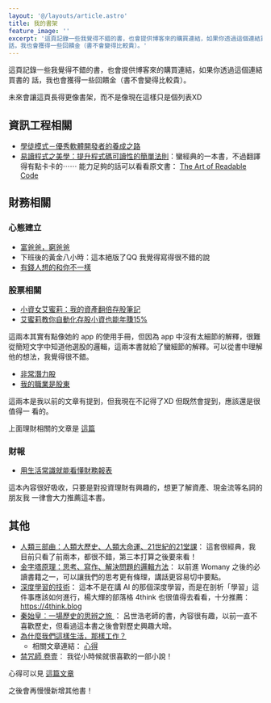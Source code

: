```yaml
---
layout: '@/layouts/article.astro'
title: 我的書架
feature_image: ''
excerpt: '這頁記錄一些我覺得不錯的書，也會提供博客來的購買連結，如果你透過這個連結買書的
話，我也會獲得一些回饋金（書不會變得比較貴）。'
---
```


這頁記錄一些我覺得不錯的書，也會提供博客來的購買連結，如果你透過這個連結買書的
話，我也會獲得一些回饋金（書不會變得比較貴）。

未來會讓這頁長得更像書架，而不是像現在這樣只是個列表XD

## 資訊工程相關

- [學徒模式－優秀軟體開發者的養成之路](https://www.tenlong.com.tw/products/9789862762561)
- [易讀程式之美學：提升程式碼可讀性的簡單法則](https://www.books.com.tw/exep/assp.php/wildsky/products/0010584840?sloc=main&utm_source=wildsky&utm_medium=ap-books&utm_content=recommend&utm_campaign=ap-202404)：蠻經典的一本書，不過翻譯得有點卡卡的⋯⋯ 能力足夠的話可以看看原文書： [The Art of Readable Code](https://www.books.com.tw/exep/assp.php/wildsky/products/F012213840?sloc=ms2_6&utm_source=wildsky&utm_medium=ap-books&utm_content=recommend&utm_campaign=ap-202404)

## 財務相關

### 心態建立

- [富爸爸，窮爸爸](https://www.books.com.tw/exep/assp.php/wildsky/products/0010935466?utm_source=wildsky&utm_medium=ap-books&utm_content=recommend&utm_campaign=ap-202404)
- 下班後的黃金八小時：這本絕版了QQ 我覺得寫得很不錯的說
- [有錢人想的和你不一樣](https://www.books.com.tw/exep/assp.php/wildsky/products/0010316121?sloc=main&utm_source=wildsky&utm_medium=ap-books&utm_content=recommend&utm_campaign=ap-202404)

### 股票相關

- [小資女艾蜜莉：我的資產翻倍存股筆記](https://www.books.com.tw/exep/assp.php/wildsky/products/0010662393?sloc=main&utm_source=wildsky&utm_medium=ap-books&utm_content=recommend&utm_campaign=ap-202404)
- [艾蜜莉教你自動化存股小資也能年賺15%](https://www.books.com.tw/exep/assp.php/wildsky/products/0010728435?sloc=main&utm_source=wildsky&utm_medium=ap-books&utm_content=recommend&utm_campaign=ap-202404)

這兩本其實有點像她的 app 的使用手冊，但因為 app 中沒有太細節的解釋，很難從簡短文字中知道他選股的邏輯，這兩本書就給了蠻細節的解釋。可以從書中理解他的想法，我覺得很不錯。


- [非常潛力股](https://www.books.com.tw/exep/assp.php/wildsky/products/0010721407?sloc=main&utm_source=wildsky&utm_medium=ap-books&utm_content=recommend&utm_campaign=ap-202404)
- [我的職業是股東](https://www.books.com.tw/exep/assp.php/wildsky/products/0010800551?sloc=main&utm_source=wildsky&utm_medium=ap-books&utm_content=recommend&utm_campaign=ap-202404)

這兩本是我以前的文章有提到，但我現在不記得了XD 但既然會提到，應該還是很值得一
看的。

上面理財相關的文章是 [這篇](/posts/start-to-financial-managing)

### 財報

- [用生活常識就能看懂財務報表
](https://www.books.com.tw/exep/assp.php/wildsky/products/0010704573?sloc=main&utm_source=wildsky&utm_medium=ap-books&utm_content=recommend&utm_campaign=ap-202404)

這本內容很好吸收，只要是對投資理財有興趣的，想更了解資產、現金流等名詞的朋友我
一律會大力推薦這本書。

## 其他

- [人類三部曲：人類大歷史、人類大命運、21世紀的21堂課](https://www.books.com.tw/exep/assp.php/wildsky/products/0010939357?sloc=main&utm_source=wildsky&utm_medium=ap-books&utm_content=recommend&utm_campaign=ap-202404)： 這套很經典，我目前只看了前兩本，都很不錯，第三本打算之後要來看！
- [金字塔原理：思考、寫作、解決問題的邏輯方法](https://www.books.com.tw/exep/assp.php/wildsky/products/0010369735?sloc=main&utm_source=wildsky&utm_medium=ap-books&utm_content=recommend&utm_campaign=ap-202404)： 以前進 Womany 之後的必讀書籍之一，可以讓我們的思考更有條理，講話更容易切中要點。
- [深度學習的技術](https://www.books.com.tw/exep/assp.php/wildsky/products/0010831635?sloc=main&utm_source=wildsky&utm_medium=ap-books&utm_content=recommend&utm_campaign=ap-202404)： 這本不是在講 AI 的那個深度學習，而是在剖析「學習」這件事應該如何進行，楊大輝的部落格 4think 也很值得去看看，十分推薦： <https://4think.blog>
- [秦始皇︰一場歷史的思辨之旅
](https://www.books.com.tw/exep/assp.php/wildsky/products/0010637327?sloc=main&utm_source=wildsky&utm_medium=ap-books&utm_content=recommend&utm_campaign=ap-202404)： 呂世浩老師的書，內容很有趣，以前一直不喜歡歷史，但看過這本書之後會對歷史興趣大增。
- [為什麼我們這樣生活，那樣工作？](https://www.books.com.tw/exep/assp.php/wildsky/products/0010560033?utm_source=wildsky&utm_medium=ap-books&utm_content=recommend&utm_campaign=ap-202404)
  - 相關文章連結： [心得](/posts/note-the-power-of-habits)
- [禁咒師 卷壹](https://www.books.com.tw/exep/assp.php/wildsky/products/0010710591?sloc=main&utm_source=wildsky&utm_medium=ap-books&utm_content=recommend&utm_campaign=ap-202404)： 我從小時候就很喜歡的一部小說！


心得可以見 [這篇文章](/posts/note-common-sense-financial-statements)

之後會再慢慢新增其他書！

<!--
aNoBii: https://www.anobii.com/en/wildsky/profile/books)
You got me XD
-->
